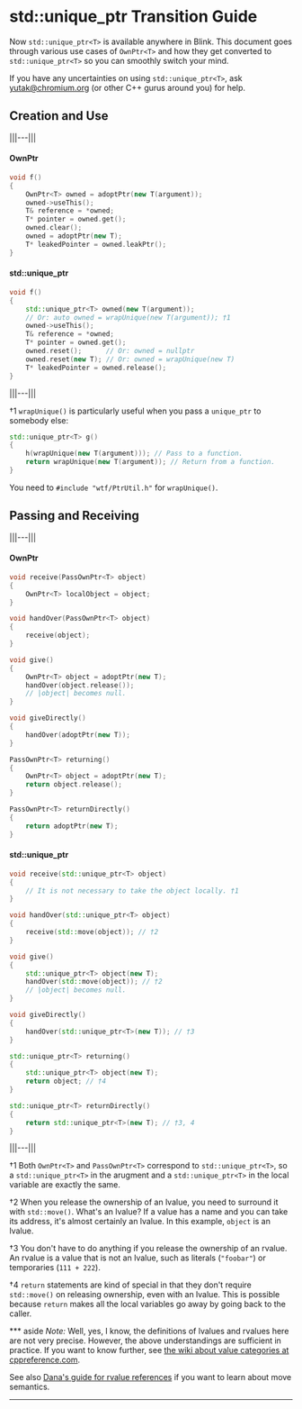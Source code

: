 # std::unique_ptr Transition Guide

Now `std::unique_ptr<T>` is available anywhere in Blink. This document goes through various use cases of `OwnPtr<T>`
and how they get converted to `std::unique_ptr<T>` so you can smoothly switch your mind.

If you have any uncertainties on using `std::unique_ptr<T>`, ask yutak@chromium.org (or other C++ gurus around you)
for help.

## Creation and Use

|||---|||
#### OwnPtr

```c++
void f()
{
    OwnPtr<T> owned = adoptPtr(new T(argument));
    owned->useThis();
    T& reference = *owned;
    T* pointer = owned.get();
    owned.clear();
    owned = adoptPtr(new T);
    T* leakedPointer = owned.leakPtr();
}
```

#### std::unique_ptr

```c++
void f()
{
    std::unique_ptr<T> owned(new T(argument));
    // Or: auto owned = wrapUnique(new T(argument)); †1
    owned->useThis();
    T& reference = *owned;
    T* pointer = owned.get();
    owned.reset();      // Or: owned = nullptr
    owned.reset(new T); // Or: owned = wrapUnique(new T)
    T* leakedPointer = owned.release();
}
```
|||---|||

†1 `wrapUnique()` is particularly useful when you pass a `unique_ptr` to somebody else:

```c++
std::unique_ptr<T> g()
{
    h(wrapUnique(new T(argument))); // Pass to a function.
    return wrapUnique(new T(argument)); // Return from a function.
}

```

You need to `#include "wtf/PtrUtil.h"` for `wrapUnique()`.

## Passing and Receiving

|||---|||
#### OwnPtr

```c++
void receive(PassOwnPtr<T> object)
{
    OwnPtr<T> localObject = object;
}

void handOver(PassOwnPtr<T> object)
{
    receive(object);
}

void give()
{
    OwnPtr<T> object = adoptPtr(new T);
    handOver(object.release());
    // |object| becomes null.
}

void giveDirectly()
{
    handOver(adoptPtr(new T));
}

PassOwnPtr<T> returning()
{
    OwnPtr<T> object = adoptPtr(new T);
    return object.release();
}

PassOwnPtr<T> returnDirectly()
{
    return adoptPtr(new T);
}
```

#### std::unique_ptr

```c++
void receive(std::unique_ptr<T> object)
{
    // It is not necessary to take the object locally. †1
}

void handOver(std::unique_ptr<T> object)
{
    receive(std::move(object)); // †2
}

void give()
{
    std::unique_ptr<T> object(new T);
    handOver(std::move(object)); // †2
    // |object| becomes null.
}

void giveDirectly()
{
    handOver(std::unique_ptr<T>(new T)); // †3
}

std::unique_ptr<T> returning()
{
    std::unique_ptr<T> object(new T);
    return object; // †4
}

std::unique_ptr<T> returnDirectly()
{
    return std::unique_ptr<T>(new T); // †3, 4
}
```

|||---|||

†1 Both `OwnPtr<T>` and `PassOwnPtr<T>` correspond to `std::unique_ptr<T>`, so a `std::unique_ptr<T>` in the
arugment and a `std::unique_ptr<T>` in the local variable are exactly the same.

†2 When you release the ownership of an lvalue, you need to surround it with `std::move()`. What's an lvalue? If
a value has a name and you can take its address, it's almost certainly an lvalue. In this example, `object` is
an lvalue.

†3 You don't have to do anything if you release the ownership of an rvalue. An rvalue is a value that is not
an lvalue, such as literals (`"foobar"`) or temporaries (`111 + 222`).

†4 `return` statements are kind of special in that they don't require `std::move()` on releasing ownership, even with
an lvalue. This is possible because `return` makes all the local variables go away by going back to the caller.

*** aside
*Note:* Well, yes, I know, the definitions of lvalues and rvalues here are not very precise. However, the above
understandings are sufficient in practice. If you want to know further, see
[the wiki about value categories at cppreference.com](http://en.cppreference.com/w/cpp/language/value_category).

See also [Dana's guide for rvalue references](https://sites.google.com/a/chromium.org/dev/rvalue-references)
if you want to learn about move semantics.
***
